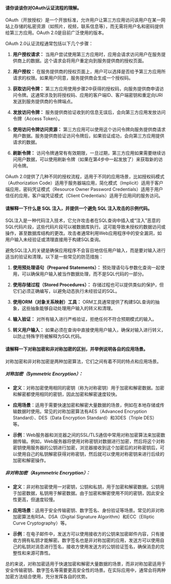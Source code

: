 #### 请你谈谈你对OAuth认证流程的理解。
OAuth（开放授权）是一个开放标准，允许用户让第三方应用访问该用户在某一网站上存储的私密资源（如照片，视频，联系信息等），而无需将用户名和密码提供给第三方应用。OAuth 2.0是目前广泛使用的版本。

OAuth 2.0认证流程通常包括以下几个步骤：

1. **用户授权请求：**  当用户尝试使用第三方应用时，应用会请求访问用户在服务提供商上的数据。这个请求会将用户重定向到服务提供商的授权页面。

2. **用户授权：** 在服务提供商的授权页面上，用户可以选择是否给予第三方应用所请求的权限。如果用户同意，服务提供商会生成一个授权码。

3. **获取访问令牌：** 第三方应用使用步骤2中获得的授权码，向服务提供商申请访问令牌。这通常涉及到将授权码、应用的客户端ID、客户端密钥和重定向URI发送到服务提供商的令牌端点。

4. **发放访问令牌：** 服务提供商验证收到的信息无误后，会向第三方应用发放访问令牌（Access Token）。

5. **使用访问令牌访问资源：** 第三方应用可以使用这个访问令牌向服务提供商请求用户数据。服务提供商验证访问令牌后，如果验证成功，会向第三方应用提供请求的数据。

6. **刷新令牌：** 访问令牌通常有有效期限，一旦过期，第三方应用如果需要继续访问用户数据，可以使用刷新令牌（如果在第4步中一起发放了）来获取新的访问令牌。

OAuth 2.0提供了几种不同的授权流程，适用于不同的应用场景，比如授权码模式（Authorization Code）适用于服务器端应用，简化模式（Implicit）适用于客户端应用，密码凭证模式（Resource Owner Password Credentials）适用于用户信任的应用，客户端凭证模式（Client Credentials）适用于应用间的服务访问。


#### 请解释一下什么是 SQL 注入，并提供一个避免 SQL 注入攻击的示例代码。
SQL注入是一种代码注入技术，它允许攻击者在SQL查询中插入或“注入”恶意的SQL代码片段，这些代码片段可以被数据库执行。这可能导致未授权的数据访问或操作，甚至数据库结构的更改。攻击者通常利用Web应用程序中的安全漏洞，如用户输入未经验证或清理直接用于构建SQL查询。

避免SQL注入的关键是确保应用程序不会盲目地信任用户输入，而是要对输入进行适当的验证和清理。以下是一些常见的防范措施：

1. **使用预处理语句（Prepared Statements）：** 预处理语句与参数化查询一起使用，可以确保用户输入被当作数据处理，而不是SQL代码的一部分。

2. **使用存储过程（Stored Procedures）：** 存储过程也可以提供类似的保护，但它们必须正确编写，以避免动态执行未经验证的SQL。

3. **使用ORM（对象关系映射）工具：** ORM工具通常提供了构建SQL查询的抽象，这些抽象能够自动处理用户输入的转义和清理。

4. **输入验证：** 对所有输入进行严格验证，拒绝任何不符合预期模式的输入。

5. **转义用户输入：** 如果必须在查询中直接使用用户输入，确保对输入进行转义，以防止特殊字符被解释为SQL代码。


#### 请解释一下对称加密和非对称加密的区别，并举例说明各自的应用场景。
对称加密和非对称加密是两种加密算法，它们之间有着不同的特点和应用场景。

##### 对称加密（Symmetric Encryption）：
- **定义**：对称加密使用相同的密钥（称为对称密钥）用于加密和解密数据。加密和解密都使用相同的密钥，因此加密和解密速度较快。
  
- **应用场景**：适用于需要快速加密和解密大量数据的场景，例如在本地存储或传输数据时使用。常见的对称加密算法有AES（Advanced Encryption Standard）、DES（Data Encryption Standard）和3DES（Triple DES）等。
  
- **示例**：Web服务器和浏览器之间的SSL/TLS通信中常用对称加密算法来加密数据传输。例如，Web服务器将使用对称密钥对数据进行加密，然后将这个对称密钥使用服务器的公钥进行加密，浏览器接收到这个加密后的对称密钥后，可以使用自己的私钥解密获得对称密钥，然后就可以使用对称密钥来进行后续的加密和解密操作。

##### 非对称加密（Asymmetric Encryption）：
- **定义**：非对称加密使用一对密钥，公钥和私钥，用于加密和解密数据。公钥用于加密数据，私钥用于解密数据。由于加密和解密使用不同的密钥，因此安全性更高，但速度较慢。
  
- **应用场景**：适用于安全传输密钥、数字签名、身份验证等场景。常见的非对称加密算法有RSA、DSA（Digital Signature Algorithm）和ECC（Elliptic Curve Cryptography）等。
  
- **示例**：在电子邮件中，发送方可以使用接收方的公钥来加密邮件内容，只有接收方拥有私钥才能解密。数字签名也是非对称加密的应用，发送方可以使用自己的私钥对消息进行签名，接收方使用发送方的公钥验证签名，确保消息的完整性和来源可靠性。

总的来说，对称加密适用于快速加密和解密大量数据的场景，而非对称加密适用于安全传输密钥、数字签名等需要更高安全性的场景。在实际应用中，通常会将两种加密方法结合使用，充分发挥各自的优势。